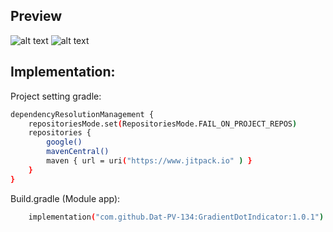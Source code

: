 ## Preview
![alt text](https://github.com/Dat-PV-134GradientDotIndicator/blob/main/preview_1.jpg)
![alt text](https://github.com/Dat-PV-134GradientDotIndicator/blob/main/preview_2.jpg)

## Implementation:
Project setting gradle:

```sh
dependencyResolutionManagement {
    repositoriesMode.set(RepositoriesMode.FAIL_ON_PROJECT_REPOS)
    repositories {
        google()
        mavenCentral()
        maven { url = uri("https://www.jitpack.io" ) }
    }
}
```

Build.gradle (Module app):

```sh
    implementation("com.github.Dat-PV-134:GradientDotIndicator:1.0.1")
```
